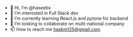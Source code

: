 - 👋 Hi, I’m @haseebx
- 👀 I’m interested in Full Stack dev
- 🌱 I’m currently learning React.js and pytone for backend
- 💞️ I’m looking to collaborate on multi-national company
- 📫 How to reach me hasbm125@gmail.com

<!---
haseebx/haseebx is a ✨ special ✨ repository because its `README.md` (this file) appears on your GitHub profile.
You can click the Preview link to take a look at your changes.
--->
